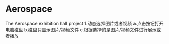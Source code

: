 # Aerospace
The Aerospace exhibition hall project
1.动态选择图片或者视频
   a.点击按钮打开电脑磁盘
   b.磁盘只显示图片/视频文件
   c.根据选择的是图片/视频文件进行展示或者播放

